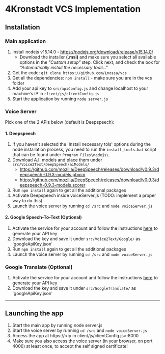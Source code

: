 # 4Kronstadt VCS Implementation

## Installation


### Main application

 1. Install nodejs v15.14.0 - https://nodejs.org/download/release/v15.14.0/ 
    * Download the installer **(.msi)** and make sure you select all available options in the *"Custom setup"* step. Click next, and check the box for *"Automatically install the necessary tools.."*
 2. Get the code: `git clone https://github.com/Lnossa/vcs`  
 3. Get all the dependencies: `npm install` - make sure you are in the vcs folder
 4. Add your api key to `src/apiConfig.js` and change localhost to your machine's IP in `client/js/clientConfig.js`
 5. Start the application by running `node server.js`
 

### Voice Server

Pick one of the 2 APIs below (default is Deepspeech):

#### 1. Deepspeech

 1. If you haven't selected the 'Install necessary tols' options during the node installation process, you need to run the `install_tools.bat` script that can be found under `Program Files\nodejs\`
 2. Download A.I. models and place them under `src/Voice2Text/DeepSpeech/aiModels/`  
     * https://github.com/mozilla/DeepSpeech/releases/download/v0.9.3/deepspeech-0.9.3-models.pbmm
     * https://github.com/mozilla/DeepSpeech/releases/download/v0.9.3/deepspeech-0.9.3-models.scorer
 3. Run `npm install` again to get all the additional packages
 4. Activate Deepspeech inside voiceServer.js (TODO: implement a proper way to do this) 
 5. Launch the voice server by running `cd /src` and `node voiceServer.js`


#### 2. Google Speech-To-Text (Optional)

 1. Activate the service for your account and follow the instructions [here](https://cloud.google.com/docs/authentication/api-keys#creating_an_api_key) to generate your API key
 2. Download the key and save it under `src/Voice2Text/Google/` as 'googleApiKey.json'
 3. Run `npm install` again to get all the additional packages
 4. Launch the voice server by running `cd /src` and `node voiceServer.js`


### Google Translate (Optional)

 1. Activate the service for your account and follow the instructions [here](https://cloud.google.com/docs/authentication/api-keys#creating_an_api_key) to generate your API key
 2. Download the key and save it under `src/GoogleTranslate/` as 'googleApiKey.json'

---

## Launching the app

 1. Start the main app by running node server.js
 2. Start the voice server by running `cd /src` and `node voiceServer.js`
 3. Access the app at https://<ip in client/js/clientConfig.js>:8000
 4. Make sure you also access the voice server (in your browser, on port 4000) at least once, to accept the self signed certificate!